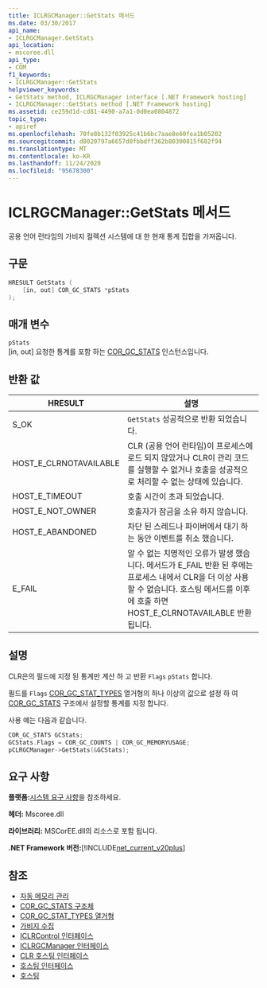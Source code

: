 ```yaml
---
title: ICLRGCManager::GetStats 메서드
ms.date: 03/30/2017
api_name:
- ICLRGCManager.GetStats
api_location:
- mscoree.dll
api_type:
- COM
f1_keywords:
- ICLRGCManager::GetStats
helpviewer_keywords:
- GetStats method, ICLRGCManager interface [.NET Framework hosting]
- ICLRGCManager::GetStats method [.NET Framework hosting]
ms.assetid: ce259d1d-cd81-4490-a7a1-0d0ea0804872
topic_type:
- apiref
ms.openlocfilehash: 70fe8b132f03925c41b6bc7aae8e60fea1b05202
ms.sourcegitcommit: d8020797a6657d0fbbdff362b80300815f682f94
ms.translationtype: MT
ms.contentlocale: ko-KR
ms.lasthandoff: 11/24/2020
ms.locfileid: "95678300"
---
```

# <a name="iclrgcmanagergetstats-method"></a>ICLRGCManager::GetStats 메서드

공용 언어 런타임의 가비지 컬렉션 시스템에 대 한 현재 통계 집합을 가져옵니다.  
  
## <a name="syntax"></a>구문  
  
```cpp  
HRESULT GetStats (  
    [in, out] COR_GC_STATS *pStats  
);  
```  
  
## <a name="parameters"></a>매개 변수  

 `pStats`  
 [in, out] 요청한 통계를 포함 하는 [COR_GC_STATS](cor-gc-stats-structure.md) 인스턴스입니다.  
  
## <a name="return-value"></a>반환 값  
  
|HRESULT|설명|  
|-------------|-----------------|  
|S_OK|`GetStats` 성공적으로 반환 되었습니다.|  
|HOST_E_CLRNOTAVAILABLE|CLR (공용 언어 런타임)이 프로세스에 로드 되지 않았거나 CLR이 관리 코드를 실행할 수 없거나 호출을 성공적으로 처리할 수 없는 상태에 있습니다.|  
|HOST_E_TIMEOUT|호출 시간이 초과 되었습니다.|  
|HOST_E_NOT_OWNER|호출자가 잠금을 소유 하지 않습니다.|  
|HOST_E_ABANDONED|차단 된 스레드나 파이버에서 대기 하는 동안 이벤트를 취소 했습니다.|  
|E_FAIL|알 수 없는 치명적인 오류가 발생 했습니다. 메서드가 E_FAIL 반환 된 후에는 프로세스 내에서 CLR을 더 이상 사용할 수 없습니다. 호스팅 메서드를 이후에 호출 하면 HOST_E_CLRNOTAVAILABLE 반환 됩니다.|  
  
## <a name="remarks"></a>설명  

 CLR은의 필드에 지정 된 통계만 계산 하 고 반환 `Flags` `pStats` 합니다.  
  
 필드를 `Flags` [COR_GC_STAT_TYPES](cor-gc-stat-types-enumeration.md) 열거형의 하나 이상의 값으로 설정 하 여 [COR_GC_STATS](cor-gc-stats-structure.md) 구조에서 설정할 통계를 지정 합니다.  
  
 사용 예는 다음과 같습니다.  
  
```cpp  
COR_GC_STATS GCStats;  
GCStats.Flags = COR_GC_COUNTS | COR_GC_MEMORYUSAGE;  
pCLRGCManager->GetStats(&GCStats);  
```  
  
## <a name="requirements"></a>요구 사항  

 **플랫폼:**[시스템 요구 사항](../../get-started/system-requirements.md)을 참조하세요.  
  
 **헤더:** Mscoree.dll  
  
 **라이브러리:** MSCorEE.dll의 리소스로 포함 됩니다.  
  
 **.NET Framework 버전:**[!INCLUDE[net_current_v20plus](../../../../includes/net-current-v20plus-md.md)]  
  
## <a name="see-also"></a>참조

- [자동 메모리 관리](../../../standard/automatic-memory-management.md)
- [COR_GC_STATS 구조체](cor-gc-stats-structure.md)
- [COR_GC_STAT_TYPES 열거형](cor-gc-stat-types-enumeration.md)
- [가비지 수집](../../../standard/garbage-collection/index.md)
- [ICLRControl 인터페이스](iclrcontrol-interface.md)
- [ICLRGCManager 인터페이스](iclrgcmanager-interface.md)
- [CLR 호스팅 인터페이스](clr-hosting-interfaces.md)
- [호스팅 인터페이스](hosting-interfaces.md)
- [호스팅](index.md)
